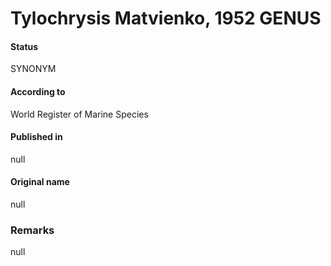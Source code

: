 Tylochrysis Matvienko, 1952 GENUS
=======

#### Status
SYNONYM

#### According to
World Register of Marine Species

#### Published in
null

#### Original name
null

### Remarks
null
